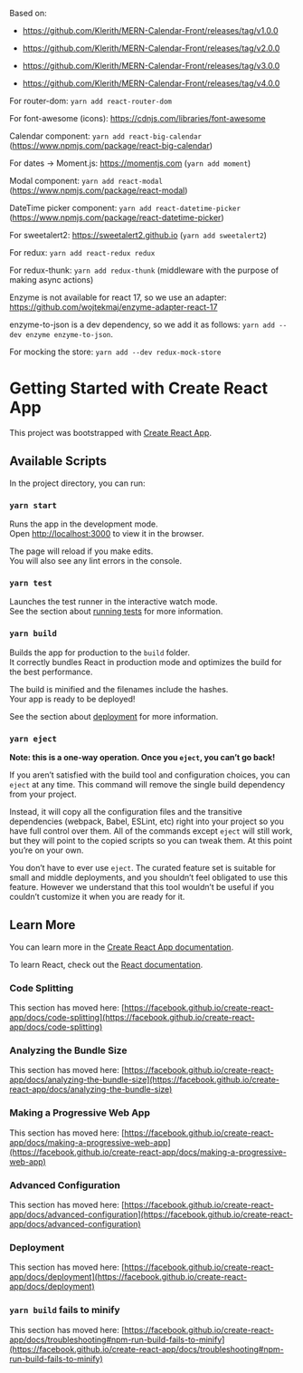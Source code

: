 Based on:

- https://github.com/Klerith/MERN-Calendar-Front/releases/tag/v1.0.0

- https://github.com/Klerith/MERN-Calendar-Front/releases/tag/v2.0.0

- https://github.com/Klerith/MERN-Calendar-Front/releases/tag/v3.0.0

- https://github.com/Klerith/MERN-Calendar-Front/releases/tag/v4.0.0

For router-dom: `yarn add react-router-dom`

For font-awesome (icons): https://cdnjs.com/libraries/font-awesome

Calendar component: `yarn add react-big-calendar` (https://www.npmjs.com/package/react-big-calendar)

For dates -> Moment.js: https://momentjs.com (`yarn add moment`)

Modal component: `yarn add react-modal` (https://www.npmjs.com/package/react-modal)

DateTime picker component: `yarn add react-datetime-picker` (https://www.npmjs.com/package/react-datetime-picker)

For sweetalert2: https://sweetalert2.github.io (`yarn add sweetalert2`)

For redux: `yarn add react-redux redux`

For redux-thunk: `yarn add redux-thunk` (middleware with the purpose of making async actions)

Enzyme is not available for react 17, so we use an adapter: https://github.com/wojtekmaj/enzyme-adapter-react-17

enzyme-to-json  is a dev dependency, so we add it as follows: `yarn add --dev enzyme enzyme-to-json`.

For mocking the store: `yarn add --dev redux-mock-store`

# Getting Started with Create React App

This project was bootstrapped with [Create React App](https://github.com/facebook/create-react-app).

## Available Scripts

In the project directory, you can run:

### `yarn start`

Runs the app in the development mode.\
Open [http://localhost:3000](http://localhost:3000) to view it in the browser.

The page will reload if you make edits.\
You will also see any lint errors in the console.

### `yarn test`

Launches the test runner in the interactive watch mode.\
See the section about [running tests](https://facebook.github.io/create-react-app/docs/running-tests) for more information.

### `yarn build`

Builds the app for production to the `build` folder.\
It correctly bundles React in production mode and optimizes the build for the best performance.

The build is minified and the filenames include the hashes.\
Your app is ready to be deployed!

See the section about [deployment](https://facebook.github.io/create-react-app/docs/deployment) for more information.

### `yarn eject`

**Note: this is a one-way operation. Once you `eject`, you can’t go back!**

If you aren’t satisfied with the build tool and configuration choices, you can `eject` at any time. This command will remove the single build dependency from your project.

Instead, it will copy all the configuration files and the transitive dependencies (webpack, Babel, ESLint, etc) right into your project so you have full control over them. All of the commands except `eject` will still work, but they will point to the copied scripts so you can tweak them. At this point you’re on your own.

You don’t have to ever use `eject`. The curated feature set is suitable for small and middle deployments, and you shouldn’t feel obligated to use this feature. However we understand that this tool wouldn’t be useful if you couldn’t customize it when you are ready for it.

## Learn More

You can learn more in the [Create React App documentation](https://facebook.github.io/create-react-app/docs/getting-started).

To learn React, check out the [React documentation](https://reactjs.org/).

### Code Splitting

This section has moved here: [https://facebook.github.io/create-react-app/docs/code-splitting](https://facebook.github.io/create-react-app/docs/code-splitting)

### Analyzing the Bundle Size

This section has moved here: [https://facebook.github.io/create-react-app/docs/analyzing-the-bundle-size](https://facebook.github.io/create-react-app/docs/analyzing-the-bundle-size)

### Making a Progressive Web App

This section has moved here: [https://facebook.github.io/create-react-app/docs/making-a-progressive-web-app](https://facebook.github.io/create-react-app/docs/making-a-progressive-web-app)

### Advanced Configuration

This section has moved here: [https://facebook.github.io/create-react-app/docs/advanced-configuration](https://facebook.github.io/create-react-app/docs/advanced-configuration)

### Deployment

This section has moved here: [https://facebook.github.io/create-react-app/docs/deployment](https://facebook.github.io/create-react-app/docs/deployment)

### `yarn build` fails to minify

This section has moved here: [https://facebook.github.io/create-react-app/docs/troubleshooting#npm-run-build-fails-to-minify](https://facebook.github.io/create-react-app/docs/troubleshooting#npm-run-build-fails-to-minify)
